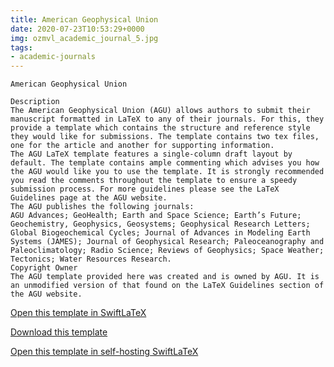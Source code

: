 ```yaml
---
title: American Geophysical Union
date: 2020-07-23T10:53:29+0000
img: ozmvl_academic_journal_5.jpg
tags:
- academic-journals
---
```

```
American Geophysical Union

Description
The American Geophysical Union (AGU) allows authors to submit their manuscript formatted in LaTeX to any of their journals. For this, they provide a template which contains the structure and reference style they would like for submissions. The template contains two tex files, one for the article and another for supporting information.
The AGU LaTeX template features a single-column draft layout by default. The template contains ample commenting which advises you how the AGU would like you to use the template. It is strongly recommended you read the comments throughout the template to ensure a speedy submission process. For more guidelines please see the LaTeX Guidelines page at the AGU website.
The AGU publishes the following journals:
AGU Advances; GeoHealth; Earth and Space Science; Earth’s Future; Geochemistry, Geophysics, Geosystems; Geophysical Research Letters; Global Biogeochemical Cycles; Journal of Advances in Modeling Earth Systems (JAMES); Journal of Geophysical Research; Paleoceanography and Paleoclimatology; Radio Science; Reviews of Geophysics; Space Weather; Tectonics; Water Resources Research.
Copyright Owner
The AGU template provided here was created and is owned by AGU. It is an unmodified version of that found on the LaTeX Guidelines section of the AGU website.
```
[Open this template in SwiftLaTeX](https://www.swiftlatex.com/project.html?import=https://swiftlatex.github.io/LaTeXBoilerPlate/zips/omjtn_agu_template.zip&import_name=American%20Geophysical%20Union)

[Download this template](https://swiftlatex.github.io/LaTeXBoilerPlate/zips/omjtn_agu_template.zip)

[Open this template in self-hosting SwiftLaTeX](http://localhost:3011/project.html?import=https://swiftlatex.github.io/LaTeXBoilerPlate/zips/omjtn_agu_template.zip&import_name=American%20Geophysical%20Union)


